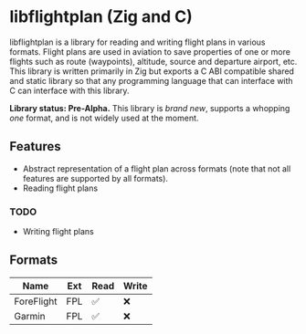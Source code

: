# libflightplan (Zig and C)

libflightplan is a library for reading and writing flight plans in
various formats. Flight plans are used in aviation to save properties of
one or more flights such as route (waypoints), altitude, source and departure
airport, etc. This library is written primarily in Zig but exports a C ABI
compatible shared and static library so that any programming language that
can interface with C can interface with this library.

**Library status: Pre-Alpha.** This library is _brand new_, supports
a whopping _one_ format, and is not widely used at the moment.

## Features

* Abstract representation of a flight plan across formats (note that
  not all features are supported by all formats).
* Reading flight plans

### TODO

* Writing flight plans

## Formats

| Name | Ext | Read | Write |
| --- | --- | --- | --- |
| ForeFlight | FPL | ✅ | ❌ |
| Garmin | FPL | ✅ | ❌ |
